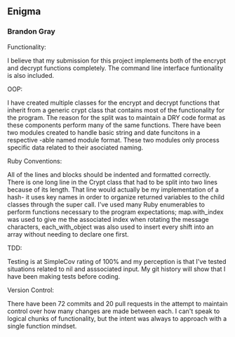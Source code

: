 ## Enigma

### Brandon Gray


Functionality:

I believe that my submission for this project implements both of the encrypt and decrypt functions completely. The command line interface funtionality is also included.

OOP:

I have created multiple classes for the encrypt and decrypt functions that inherit from a generic crypt class that contains most of the functionality for the program. The reason for the split was to maintain a DRY code format as these components perform many of the same functions. There have been two modules created to handle basic string and date funcitons in a respective -able named module format. These two modules only process specific data related to their asociated naming.

Ruby Conventions:

All of the lines and blocks should be indented and formatted correctly. There is one long line in the Crypt class that had to be split into two lines because of its length. That line would actually be my implementation of a hash- it uses key names in order to organize returned variables to the child classes through the super call. I've used many Ruby enumerables to perform functions necessary to the program expectations; map.with_index was used to give me the associated index when rotating the message characters, each_with_object was also used to insert every shift into an array without needing to declare one first.

TDD:

Testing is at SimpleCov rating of 100% and my perception is that I've tested situations related to nil and asssociated input. My git history will show that I have been making tests before coding.

Version Control:

There have been 72 commits and 20 pull requests in the attempt to maintain control over how many changes are made between each. I can't speak to logical chunks of functionality, but the intent was always to approach with a single function mindset.
